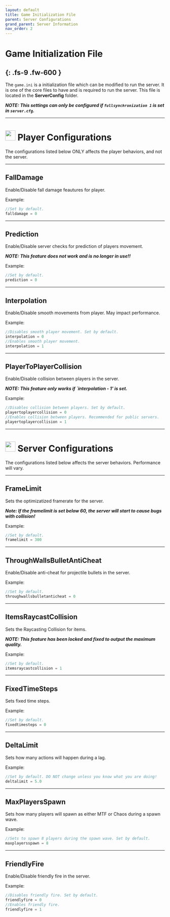 ```yaml
---
layout: default
title: Game Initialization File
parent: Server Configurations
grand_parent: Server Information
nav_order: 2
---
```


# **Game Initialization File**
{: .fs-9 .fw-600 }
-----

The `game.ini` is a initialization file which can be modified to run the server. It is one of the core files to have and is required to run the server. This file is located in the **ServerConfig** folder.

**_NOTE: This settings can only be configured if `fullsynchronization 1` is set in `server.cfg`._**

-----
# <img src="https://cdn-icons-png.flaticon.com/512/2579/2579208.png" width="32" height="32" /> **Player Configurations**

The configurations listed below ONLY affects the player behaviors, and not the server.

-----
## **FallDamage**
Enable/Disable fall damage feautures for player.

Example:
```go
//Set by default.
falldamage = 0
```

-----
## **Prediction**
Enable/Disable server checks for prediction of players movement. 

**_NOTE: This feature does not work and is no longer in use!!_**

Example:
```go
//Set by default. 
prediction = 0
```

-----
## **Interpolation**
Enable/Disable smooth movements from player. May impact performance.

Example:
```go
//Disables smooth player movement. Set by default.
interpolation = 0
//Enables smooth player movement.
interpolation = 1
```

-----
## **PlayerToPlayerCollision**
Enable/Disable collision between players in the server. 

**_NOTE: This feature only works if `interpolation - 1' is set._**

Example:
```go
//Disables collision between players. Set by default.
playertoplayercollision = 0
//Enables collision between players. Recommended for public servers.
playertoplayercollision = 1
```

-----
# <img src="https://cdn-icons-png.flaticon.com/512/484/484562.png" width="32" height="32" /> **Server Configurations**

The configurations listed below affects the server behaviors. Performance will vary.

-----
## **FrameLimit**
Sets the optimizatized framerate for the server.

**_Note: If the framelimit is set below 60, the server will start to cause bugs with collision!_**

Example:
```go
//Set by default.
framelimit = 300
```

-----
## **ThroughWallsBulletAntiCheat**
Enable/Disable anti-cheat for projectile bullets in the server.

Example:
```go
//Set by default.
throughwallsbulletanticheat = 0
```
-----
## **ItemsRaycastCollision**
Sets the Raycasting Collision for items.

**_NOTE: This feature has been locked and fixed to output the maximum quality._**

Example:
```go
//Set by default.
itemsraycastcollision = 1
```

-----
## **FixedTimeSteps**
Sets fixed time steps.

Example:
```go
//Set by default.
fixedtimesteps = 0
```

-----
## **DeltaLimit**
Sets how many actions will happen during a lag. 

Example:
```go
//Set by default. DO NOT change unless you know what you are doing!
deltalimit = 5.0
```

-----
## **MaxPlayersSpawn**
Sets how many players will spawn as either MTF or Chaos during a spawn wave.

Example:
```go
//Sets to spawn 8 players during the spawn wave. Set by default.
maxplayersspawn = 8
```

-----
## **FriendlyFire**
Enable/Disable friendly fire in the server.

Example:
```go
//Disables friendly fire. Set by default.
friendlyfire = 0
//Enables friendly fire.
friendlyfire = 1
```
